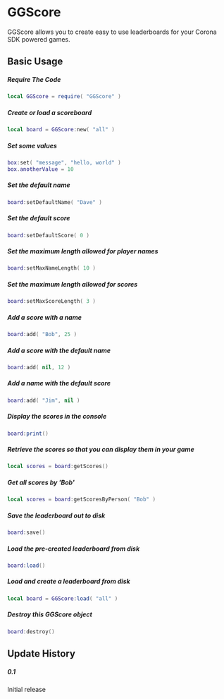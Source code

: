 GGScore
============

GGScore allows you to create easy to use leaderboards for your Corona SDK powered games.

Basic Usage
-------------------------

##### Require The Code
```lua
local GGScore = require( "GGScore" )
```

##### Create or load a scoreboard
```lua
local board = GGScore:new( "all" )
```

##### Set some values
```lua
box:set( "message", "hello, world" )
box.anotherValue = 10
```

##### Set the default name
```lua
board:setDefaultName( "Dave" )
```

##### Set the default score
```lua
board:setDefaultScore( 0 )
```

##### Set the maximum length allowed for player names
```lua
board:setMaxNameLength( 10 )
```

##### Set the maximum length allowed for scores
```lua
board:setMaxScoreLength( 3 )
```

##### Add a score with a name
```lua
board:add( "Bob", 25 )
```

##### Add a score with the default name
```lua
board:add( nil, 12 )
```

##### Add a name with the default score
```lua
board:add( "Jim", nil )
```

##### Display the scores in the console
```lua
board:print()
```

##### Retrieve the scores so that you can display them in your game
```lua
local scores = board:getScores()
```

##### Get all scores by 'Bob'
```lua
local scores = board:getScoresByPerson( "Bob" )
```

##### Save the leaderboard out to disk
```lua
board:save()
```

##### Load the pre-created leaderboard from disk
```lua
board:load()
```

##### Load and create a leaderboard from disk
```lua
local board = GGScore:load( "all" )
```

##### Destroy this GGScore object
```lua
board:destroy()
```

Update History
-------------------------

##### 0.1
Initial release